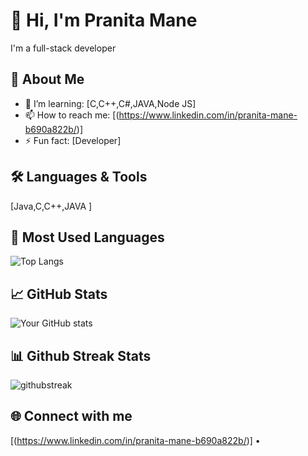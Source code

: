 # 👋 Hi, I'm Pranita Mane

I'm a  full-stack developer

## 🚀 About Me

- 🌱 I’m learning: [C,C++,C#,JAVA,Node JS]
- 📫 How to reach me: [(https://www.linkedin.com/in/pranita-mane-b690a822b/)]
- ⚡ Fun fact: [Developer]

## 🛠 Languages & Tools

[Java,C,C++,JAVA ]

## 👀 Most Used Languages 

![Top Langs](https://github-readme-stats.vercel.app/api/top-langs/?username=pranitamane25&layout=compact)

## 📈 GitHub Stats

![Your GitHub stats](https://github-readme-stats.vercel.app/api?username=pranitamane25&show_icons=true&hide_title=true)

## 📊 Github Streak Stats 

![githubstreak](https://streak-stats.demolab.com?user=pranitamane25&theme=highcontrast&border_radius=5.4)


## 🌐 Connect with me

[(https://www.linkedin.com/in/pranita-mane-b690a822b/)] •
